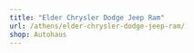 ```yaml
---
title: "Elder Chrysler Dodge Jeep Ram"
url: /athens/elder-chrysler-dodge-jeep-ram/
shop: Autohaus
---
```

